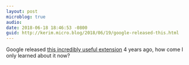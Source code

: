 ```yaml
---
layout: post
microblog: true
audio: 
date: 2018-06-18 18:46:53 -0800
guid: http://kerim.micro.blog/2018/06/19/google-released-this.html
---
```

Google released [this incredibly useful extension](https://lifehacker.com/google-drive-can-now-open-files-directly-in-your-deskto-1655019365) 4 years ago, how come I only learned about it now? 
